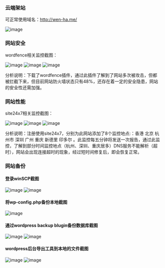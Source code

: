 ### 云端架站
可正常使用域名：http://wen-ha.me/

![image](https://m.qpic.cn/psb?/V14fIPxG4O9lCh/xUHiRmFsb4uaNzc4zSZvuttnNMGSJcseS*Vc2T.WYaQ!/b/dIMAAAAAAAAA&bo=SAXuAQAAAAADB4A!&rf=viewer_4)

### 网站安全
wordfence相关监控截图：

![image](https://m.qpic.cn/psb?/V14fIPxG4O9lCh/r8wzCBmLFLN6yyrqy4FP*sAE34Jz3PVSHzDju7pnJ1Q!/b/dFQBAAAAAAAA&bo=UwVmAgAAAAADBxA!&rf=viewer_4)
![image](http://m.qpic.cn/psb?/V14fIPxG4O9lCh/IswAFYaYwepp7iR54nc0o.RuWpPLoym8wAUgvP*IEDc!/b/dLgAAAAAAAAA&bo=SQVkAgAAAAADFxg!&rf=viewer_4)
![image](http://m.qpic.cn/psb?/V14fIPxG4O9lCh/hSa8HTaKBrRomAjWGddQ7saNxH.ULa7RuU*JSxZkZXE!/b/dL4AAAAAAAAA&bo=TAVhAgAAAAADFxg!&rf=viewer_4)

分析说明：下载了wordfence插件，通过此插件了解到了网站多次被攻击，但都被拦截下来，但目前网站防火墙状态只有48%，还存在着一定的安全隐患，网站的安全性还需加强。

### 网站性能
site24x7相关监控截图：

![image](https://m.qpic.cn/psb?/V14fIPxG4O9lCh/aGKRvrK3RqSb8*ArqmZ*WziCQ899Tj1wQd98DYxV3j0!/b/dL8AAAAAAAAA&bo=KgU9AgAAAAADBzI!&rf=viewer_4)
![image](http://m.qpic.cn/psb?/V14fIPxG4O9lCh/XrdGPb1*7vi5RFwBfbDdMyotUM20qwgSXYtlbUHYkDc!/b/dL8AAAAAAAAA&bo=LQUXAgAAAAADFw8!&rf=viewer_4)
![image](http://m.qpic.cn/psb?/V14fIPxG4O9lCh/FutbfNQ*RoZ28jhmjFhp.sbsGZ2AvoMS6AQMLKTif2c!/b/dL8AAAAAAAAA&bo=JgU3AgAAAAADFyQ!&rf=viewer_4)

分析说明：注册使用site24x7，分别为此网站添加了8个监控地点:：香港 北京 杭州市 深圳 广州 重庆 新德里 印多尔 。此监控每五分钟将发送一次报告，通过此监控，了解到部分时间监控地点（杭州、深圳、重庆居多）DNS服务不能解析（超时），网站会出现连接超时的现象，经过短时间修复后，即会恢复正常。

### 网站备份
#### 登录winSCP截图
![image](https://m.qpic.cn/psb?/V14fIPxG4O9lCh/KuoAz9mmx7HwCxdnd8pHKBcfxOKU4OldTSvhxVbaaU8!/b/dL4AAAAAAAAA&bo=JwSqAgAAAAADB6k!&rf=viewer_4)
![image](http://m.qpic.cn/psb?/V14fIPxG4O9lCh/yu0G4MPtwZ2JZbQ1fl.x9yetmAKsZMNEsmrZ6VgRNsc!/b/dDQBAAAAAAAA&bo=oAPKAgAAAAARF0s!&rf=viewer_4)
#### 将wp-config.php备份本地截图
![image](https://m.qpic.cn/psb?/V14fIPxG4O9lCh/g3NtYRZ*Yk3ThnIeVSpSqJrZ5HnpbdE4j9ERGvJqubs!/b/dDUBAAAAAAAA&bo=VgXYAgAAAAADB6s!&rf=viewer_4)
#### 通过wordpress backup blugin备份数据库截图
![image](https://m.qpic.cn/psb?/V14fIPxG4O9lCh/S6hSPMAZHo2dpBNw2.xMG*Qfnt*1eBr3odfEjzvt7XI!/b/dDUBAAAAAAAA&bo=OwYlAwAAAAADBzk!&rf=viewer_4)
![image](http://m.qpic.cn/psb?/V14fIPxG4O9lCh/t6hnx5XreAzg*7KUQYbrlwOcNcqKXa7gQwK42CB.QzE!/b/dL8AAAAAAAAA&bo=XgdbAwAAAAADFzM!&rf=viewer_4)
#### wordpress后台导出工具到本地的文件截图
![image](https://m.qpic.cn/psb?/V14fIPxG4O9lCh/KZ7ZBm2EnVUKv3MVSG5BqTBHnEBiyl7mR4CpUaWsplQ!/b/dFQBAAAAAAAA&bo=OQdSAwAAAAADB00!&rf=viewer_4)
![image](https://m.qpic.cn/psb?/V14fIPxG4O9lCh/AWBkbnE9Lk47ms6qBMK6qlENs9TbpoclExwRNYnawZk!/b/dIQAAAAAAAAA&bo=VgW8AgAAAAADB88!&rf=viewer_4)